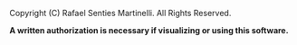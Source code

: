 Copyright (C) Rafael Senties Martinelli. All Rights Reserved.

**A written authorization is necessary if visualizing or using this software.**
